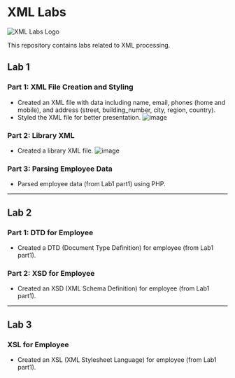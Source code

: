 # XML Labs

![XML Labs Logo](https://www.devopsschool.com/blog/wp-content/uploads/2022/03/XML.png)

This repository contains labs related to XML processing.

## Lab 1

### Part 1: XML File Creation and Styling
- Created an XML file with data including name, email, phones (home and mobile), and address (street, building_number, city, region, country).
- Styled the XML file for better presentation.
![image](https://github.com/ZeinabAbdelghaffar/XML-Labs/assets/87963230/4513d863-1396-463c-8716-9a05435cf72b)

### Part 2: Library XML
- Created a library XML file.
![image](https://github.com/ZeinabAbdelghaffar/XML-Labs/assets/87963230/fb1d090e-c0f8-4dc1-a30e-af2e6dbb8ecc)

### Part 3: Parsing Employee Data
- Parsed employee data (from Lab1 part1) using PHP.
---

## Lab 2

### Part 1: DTD for Employee
- Created a DTD (Document Type Definition) for employee (from Lab1 part1).

### Part 2: XSD for Employee
- Created an XSD (XML Schema Definition) for employee (from Lab1 part1).
---
## Lab 3

### XSL for Employee
- Created an XSL (XML Stylesheet Language) for employee (from Lab1 part1).
